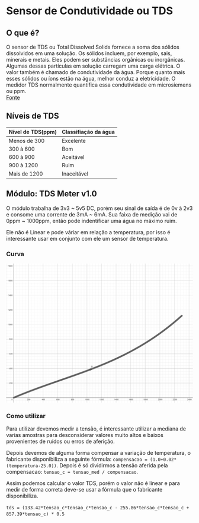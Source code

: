 # Sensor de Condutividade ou TDS

## O que é?

O sensor de TDS ou Total Dissolved Solids fornece a soma dos sólidos dissolvidos em uma solução. 
Os sólidos incluem, por exemplo, sais, minerais e metais. Eles podem ser substâncias 
orgânicas ou inorgânicas. Algumas dessas partículas em solução carregam uma carga elétrica.
O valor também é chamado de condutividade da água. Porque quanto mais esses sólidos ou íons estão na água,
melhor conduz a eletricidade.  O medidor TDS normalmente quantifica essa condutividade em microsiemens ou ppm.  
[Fonte](https://hipperquimica.com.br/medidor-tds/)

## Níveis de TDS 

Nível de TDS(ppm) | Classifiação da água 
------------------ | ----------------
 Menos de 300 | Excelente
 300 à 600 | Bom 
 600 à 900 | Aceitável 
 900 à 1200 | Ruim 
 Mais de 1200 | Inaceitável

## Módulo: TDS Meter v1.0

O módulo trabalha de 3v3 ~ 5v5 DC, porém seu sinal de saída é de 0v à 2v3 e consome 
uma corrente de 3mA ~ 6mA. Sua faixa de medição  vai de 0ppm ~ 1000ppm, então pode
indentificar uma água no máximo ruim. 

Ele não é Linear e pode váriar em relação a temperatura, por isso é interessante 
usar em conjunto com ele um sensor de temperatura.

### Curva

![Curva do sensor](curva.png)


### Como utilizar 

Para utilizar devemos medir a tensão, é interessante utilizar a mediana de varias amostras
para desconsiderar valores muito altos e baixos provenientes de ruídos ou erros de aferição.

Depois devemos de alguma forma compensar a variação de temperatura, o fabricante disponibiliza
a seguinte fórmula: `compensacao = (1.0+0.02*(temperatura-25.0))`. Depois é só dividirmos a 
tensão aferida pela compensacao: `tensao_c = tensao_med / compensacao`.

Assim podemos calcular o valor TDS, porém o valor não é linear e para medir de forma correta deve-se
usar a fórmula que o fabricante disponibiliza.  

`tds = (133.42*tensao_c*tensao_c*tensao_c - 255.86*tensao_c*tensao_c + 857.39*tensao_c) * 0.5`



